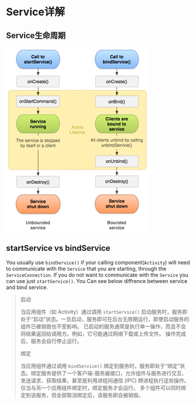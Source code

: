 # Service详解

## Service生命周期

![img](images\service_lifecycle.png)





## startService vs bindService

You usually use `bindService()` if your calling component(`Activity`) will need to communicate with the `Service` that you are starting, through the `ServiceConnection`. If you do not want to communicate with the `Service` you can use just `startService()`. You Can see below diffrence between service and bind service.

> 启动
>
> 当应用组件（如 Activity）通过调用 `startService()` 启动服务时，服务即处于“启动”状态。一旦启动，服务即可在后台无限期运行，即使启动服务的组件已被销毁也不受影响。 已启动的服务通常是执行单一操作，而且不会将结果返回给调用方。例如，它可能通过网络下载或上传文件。 操作完成后，服务会自行停止运行。
>
> 绑定
>
> 当应用组件通过调用 `bindService()` 绑定到服务时，服务即处于“绑定”状态。绑定服务提供了一个客户端-服务器接口，允许组件与服务进行交互、发送请求、获取结果，甚至是利用进程间通信 (IPC) 跨进程执行这些操作。 仅当与另一个应用组件绑定时，绑定服务才会运行。 多个组件可以同时绑定到该服务，但全部取消绑定后，该服务即会被销毁。

